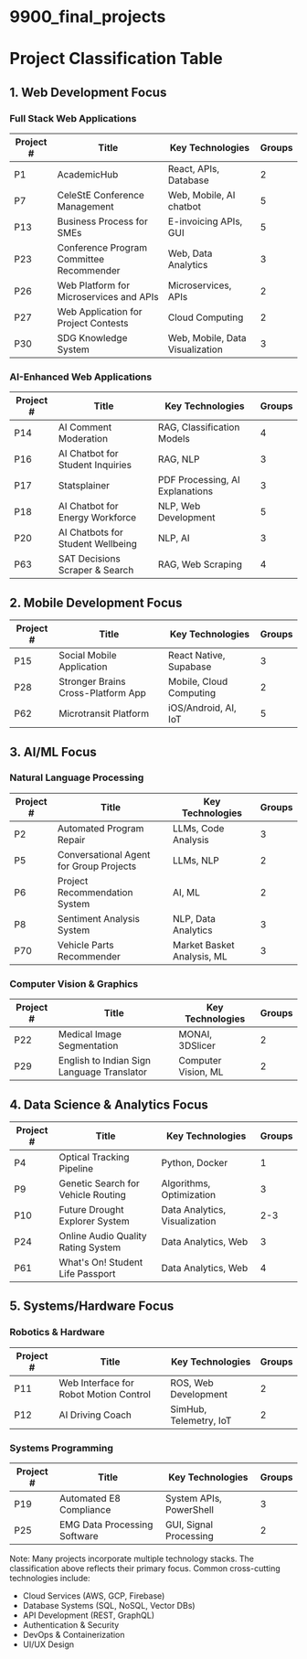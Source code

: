 # 9900_final_projects

# Project Classification Table

## 1. Web Development Focus

### Full Stack Web Applications

| Project # | Title | Key Technologies | Groups |
|-----------|--------|-----------------|---------|
| P1 | AcademicHub | React, APIs, Database | 2 |
| P7 | CeleStE Conference Management | Web, Mobile, AI chatbot | 5 |
| P13 | Business Process for SMEs | E-invoicing APIs, GUI | 5 |
| P23 | Conference Program Committee Recommender | Web, Data Analytics | 3 |
| P26 | Web Platform for Microservices and APIs | Microservices, APIs | 2 |
| P27 | Web Application for Project Contests | Cloud Computing | 2 |
| P30 | SDG Knowledge System | Web, Mobile, Data Visualization | 3 |

### AI-Enhanced Web Applications

| Project # | Title | Key Technologies | Groups |
|-----------|--------|-----------------|---------|
| P14 | AI Comment Moderation | RAG, Classification Models | 4 |
| P16 | AI Chatbot for Student Inquiries | RAG, NLP | 3 |
| P17 | Statsplainer | PDF Processing, AI Explanations | 3 |
| P18 | AI Chatbot for Energy Workforce | NLP, Web Development | 5 |
| P20 | AI Chatbots for Student Wellbeing | NLP, AI | 3 |
| P63 | SAT Decisions Scraper & Search | RAG, Web Scraping | 4 |

## 2. Mobile Development Focus

| Project # | Title | Key Technologies | Groups |
|-----------|--------|-----------------|---------|
| P15 | Social Mobile Application | React Native, Supabase | 3 |
| P28 | Stronger Brains Cross-Platform App | Mobile, Cloud Computing | 2 |
| P62 | Microtransit Platform | iOS/Android, AI, IoT | 5 |

## 3. AI/ML Focus

### Natural Language Processing

| Project # | Title | Key Technologies | Groups |
|-----------|--------|-----------------|---------|
| P2 | Automated Program Repair | LLMs, Code Analysis | 3 |
| P5 | Conversational Agent for Group Projects | LLMs, NLP | 2 |
| P6 | Project Recommendation System | AI, ML | 2 |
| P8 | Sentiment Analysis System | NLP, Data Analytics | 3 |
| P70 | Vehicle Parts Recommender | Market Basket Analysis, ML | 3 |

### Computer Vision & Graphics

| Project # | Title | Key Technologies | Groups |
|-----------|--------|-----------------|---------|
| P22 | Medical Image Segmentation | MONAI, 3DSlicer | 2 |
| P29 | English to Indian Sign Language Translator | Computer Vision, ML | 2 |

## 4. Data Science & Analytics Focus

| Project # | Title | Key Technologies | Groups |
|-----------|--------|-----------------|---------|
| P4 | Optical Tracking Pipeline | Python, Docker | 1 |
| P9 | Genetic Search for Vehicle Routing | Algorithms, Optimization | 3 |
| P10 | Future Drought Explorer System | Data Analytics, Visualization | 2-3 |
| P24 | Online Audio Quality Rating System | Data Analytics, Web | 3 |
| P61 | What's On! Student Life Passport | Data Analytics, Web | 4 |

## 5. Systems/Hardware Focus

### Robotics & Hardware

| Project # | Title | Key Technologies | Groups |
|-----------|--------|-----------------|---------|
| P11 | Web Interface for Robot Motion Control | ROS, Web Development | 2 |
| P12 | AI Driving Coach | SimHub, Telemetry, IoT | 2 |

### Systems Programming

| Project # | Title | Key Technologies | Groups |
|-----------|--------|-----------------|---------|
| P19 | Automated E8 Compliance | System APIs, PowerShell | 3 |
| P25 | EMG Data Processing Software | GUI, Signal Processing | 2 |

Note: Many projects incorporate multiple technology stacks. The classification above reflects their primary focus. Common cross-cutting technologies include:
- Cloud Services (AWS, GCP, Firebase)
- Database Systems (SQL, NoSQL, Vector DBs)
- API Development (REST, GraphQL)
- Authentication & Security
- DevOps & Containerization
- UI/UX Design
